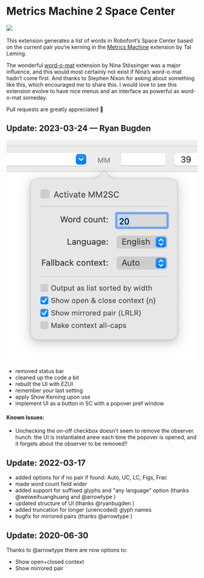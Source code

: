 Metrics Machine 2 Space Center
==============================

![](MM2SS.gif)

This extension generates a list of words in Robofont’s Space Center based on the current pair you’re kerning in the [Metrics Machine] extension by Tal Leming.

The wonderful [word-o-mat] extension by Nina Stössinger was a major influence, and this would most certainly not exist if Nina’s word-o-mat hadn’t come first. And thanks to Stephen Nixon for asking about something like this, which encouraged me to share this. I would love to see this extension evolve to have nice menus and an interface as powerful as word-o-mat someday.

Pull requests are greatly appreciated 🙏


## Update: 2023-03-24 — Ryan Bugden  

![](_images/new_popover.png)

* removed status bar
* cleaned up the code a bit
* rebuilt the UI with EZUI
* remember your last setting
* apply Show Kerning upon use
* implement UI as a button in SC with a popover pref window 

#### Known Issues:

* Unchecking the on-off checkbox doesn't seem to remove the observer. hunch: the UI is instantiated anew each time the popover is opened, and it forgets about the observer to be removed?




## Update: 2022-03-17

* added options for if no pair if found: Auto, UC, LC, Figs, Frac  
* made word count field wider  
* added support for suffixed glyphs and "any language" option (thanks @weiweihuanghuang and @arrowtype )  
* updated structure of UI (thanks @ryanbugden )  
* added truncation for longer (unencoded) glyph names  
* bugfix for mirrored pairs (thanks @arrowtype )    


## Update: 2020-06-30

Thanks to @arrowtype there are now options to:

* Show open+closed context
* Show mirrored pair 


[Metrics Machine]: https://extensionstore.robofont.com/extensions/metricsMachine/
[word-o-mat]: https://github.com/ninastoessinger/word-o-mat
